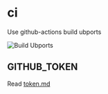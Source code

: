 # ci
Use github-actions build ubports

![Build Ubports](https://github.com/ubports-on-davinci/ubports-ci/workflows/Build%20Ubports/badge.svg)

## GITHUB_TOKEN



Read [token.md](./token.md)
